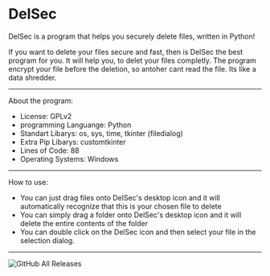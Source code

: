 # DelSec
 DelSec is a program that helps you securely delete files, written in Python!
 
 If you want to delete your files secure and fast, then is DelSec the best program for you. It will help you, to delet your files completly. The program encrypt your file before the deletion, so antoher cant read the file. Its like a data shredder.
 
 ------------------------------------------------------------------------
 About the program:
 
 - License: GPLv2
 - programming Languange: Python
 - Standart Libarys: os, sys, time, tkinter (filedialog)
 - Extra Pip Libarys: customtkinter
 - Lines of Code: 88
 - Operating Systems: Windows
 
 -----------------------------------------------------------------------------
 
 How to use:
 
 - You can just drag files onto DelSec's desktop icon and it will automatically recognize that this is your chosen file to delete
 - You can simply drag a folder onto DelSec's desktop icon and it will delete the entire contents of the folder
 - You can double click on the DelSec icon and then select your file in the selection dialog.

------------------------------------------------------------------------------

![GitHub All Releases](https://img.shields.io/github/downloads/zlElo/DelSec/total?label=Downloads)
